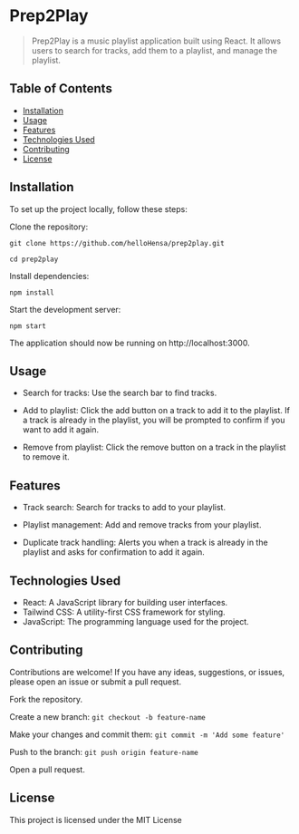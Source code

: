 # Prep2Play
> Prep2Play is a music playlist application built using React. It allows users to search for tracks, add them to a playlist, and manage the playlist.

## Table of Contents
* [Installation](#installation)
* [Usage](#usage)
* [Features](#features)
* [Technologies Used](#technologies-used)
* [Contributing](#contributing)
* [License](#license)

## Installation
To set up the project locally, follow these steps:

Clone the repository:

`git clone https://github.com/helloHensa/prep2play.git`

`cd prep2play`

Install dependencies:

`npm install`

Start the development server:

`npm start`

The application should now be running on http://localhost:3000.

## Usage
- Search for tracks: Use the search bar to find tracks.

- Add to playlist: Click the add button on a track to add it to the playlist. If a track is already in the playlist, you will be prompted to confirm if you want to add it again.

- Remove from playlist: Click the remove button on a track in the playlist to remove it.
## Features
- Track search: Search for tracks to add to your playlist.

- Playlist management: Add and remove tracks from your playlist.

- Duplicate track handling: Alerts you when a track is already in the playlist and asks for confirmation to add it again.

## Technologies Used
- React: A JavaScript library for building user interfaces.
- Tailwind CSS: A utility-first CSS framework for styling.
- JavaScript: The programming language used for the project.

## Contributing
Contributions are welcome! If you have any ideas, suggestions, or issues, please open an issue or submit a pull request.

Fork the repository.

Create a new branch: `git checkout -b feature-name`

Make your changes and commit them: `git commit -m 'Add some feature'`

Push to the branch: `git push origin feature-name`

Open a pull request.
## License
This project is licensed under the MIT License
